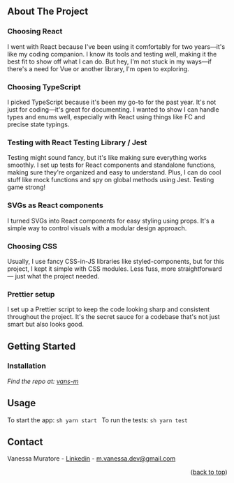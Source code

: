 <!-- ABOUT THE PROJECT -->

## About The Project

### Choosing React

I went with React because I've been using it comfortably for two years—it's like my coding companion. I know its tools and testing well, making it the best fit to show off what I can do. But hey, I'm not stuck in my ways—if there's a need for Vue or another library, I'm open to exploring.

### Choosing TypeScript

I picked TypeScript because it's been my go-to for the past year. It's not just for coding—it's great for documenting. I wanted to show I can handle types and enums well, especially with React using things like FC and precise state typings.

### Testing with React Testing Library / Jest

Testing might sound fancy, but it's like making sure everything works smoothly. I set up tests for React components and standalone functions, making sure they're organized and easy to understand. Plus, I can do cool stuff like mock functions and spy on global methods using Jest. Testing game strong!

### SVGs as React components

I turned SVGs into React components for easy styling using props. It's a simple way to control visuals with a modular design approach.

### Choosing CSS

Usually, I use fancy CSS-in-JS libraries like styled-components, but for this project, I kept it simple with CSS modules. Less fuss, more straightforward — just what the project needed.

### Prettier setup

I set up a Prettier script to keep the code looking sharp and consistent throughout the project. It's the secret sauce for a codebase that's not just smart but also looks good.

<!-- GETTING STARTED -->

## Getting Started

### Installation

_Find the repo at: [vans-m](https://github.com/vans-m/frontend-test.git)_

<!-- USAGE -->

## Usage

To start the app:
`sh
    yarn start
    `
To run the tests:
`sh
    yarn test
    `

<!-- CONTACT -->

## Contact

Vanessa Muratore - [Linkedin](https://www.linkedin.com/in/vanessa-muratore/) - m.vanessa.dev@gmail.com

<p align="right">(<a href="#readme-top">back to top</a>)</p>
